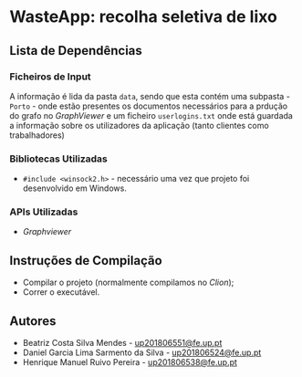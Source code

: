 # WasteApp: recolha seletiva de lixo

## Lista de Dependências

### Ficheiros de Input

A informação é lida da pasta ```data```, sendo que esta contém uma subpasta - ```Porto``` - onde estão presentes os documentos necessários para a prdução do grafo no *GraphViewer* e um ficheiro ```userlogins.txt``` onde está guardada a informação sobre os utilizadores da aplicação (tanto clientes como trabalhadores)

### Bibliotecas Utilizadas

+ ```#include <winsock2.h>``` - necessário uma vez que projeto foi desenvolvido em Windows.

### APIs Utilizadas

+ *Graphviewer*
  
## Instruções de Compilação

+ Compilar o projeto (normalmente compilamos no *Clion*);
+ Correr o executável.

## Autores

+ Beatriz Costa Silva Mendes - up201806551@fe.up.pt
+ Daniel Garcia Lima Sarmento da Silva - up201806524@fe.up.pt
+ Henrique Manuel Ruivo Pereira - up201806538@fe.up.pt

